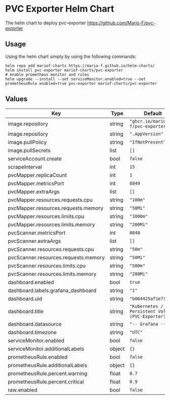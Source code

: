 # PVC Exporter Helm Chart

The helm chart to deploy pvc-exporter <https://github.com/Mario-F/pvc-exporter>

## Usage

Using the helm chart simply by using the following commands:

```shell
helm repo add mariof-charts https://mario-f.github.io/helm-charts/
helm install pvc-exporter mariof-charts/pvc-exporter
# enable prometheus monitor and rules
helm upgrade --install --set serviceMonitor.enabled=true --set prometheusRule.enabled=true pvc-exporter mariof-charts/pvc-exporter
```

## Values

| Key | Type | Default | Description |
|-----|------|---------|-------------|
| image.repository | string | `"ghcr.io/mario-f/pvc-exporter"` |  |
| image.repository | string | `".AppVersion"` |  |
| image.pullPolicy | string | `"IfNotPresent"` |  |
| image.pullSecrets | list | `[]` |  |
| serviceAccount.create | bool | `false` |  |
| scrapeInterval | int | `15` |  |
| pvcMapper.replicaCount | int | `1` |  |
| pvcMapper.metricsPort | int | `8849` |  |
| pvcMapper.extraArgs | list | `[]` |  |
| pvcMapper.resources.requests.cpu | string | `"100m"` |  |
| pvcMapper.resources.requests.memory | string | `"50Mi"` |  |
| pvcMapper.resources.limits.cpu | string | `"1000m"` |  |
| pvcMapper.resources.limits.memory | string | `"200Mi"` |  |
| pvcScanner.metricsPort | int | `8848` |  |
| pvcScanner.extraArgs | list | `[]` |  |
| pvcScanner.resources.requests.cpu | string | `"50m"` |  |
| pvcScanner.resources.requests.memory | string | `"50Mi"` |  |
| pvcScanner.resources.limits.cpu | string | `"500m"` |  |
| pvcScanner.resources.limits.memory | string | `"200Mi"` |  |
| dashboard.enabled | bool | `true` |  |
| dashboard.labels.grafana_dashboard | string | `"1"` |  |
| dashboard.uid | string | `"b064425af1e711eb"` |  |
| dashboard.title | string | `"Kubernetes / Persistent Volumes (PVC-Exporter)"` |  |
| dashboard.datasource | string | `"-- Grafana --"` |  |
| dashboard.timezone | string | `"UTC"` |  |
| serviceMonitor.enabled | bool | `false` |  |
| serviceMonitor.additionalLabels | object | `{}` |  |
| prometheusRule.enabled | bool | `false` |  |
| prometheusRule.additionalLabels | object | `{}` |  |
| prometheusRule.percent.warning | float | `0.7` |  |
| prometheusRule.percent.critical | float | `0.9` |  |
| raw.enabled | bool | `false` |  |
